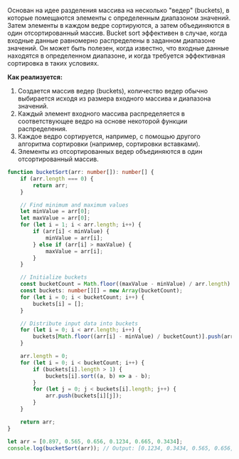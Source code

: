 Основан на идее разделения массива на несколько "ведер" (buckets), в которые помещаются элементы с определенным диапазоном значений. Затем элементы в каждом ведре сортируются, а затем объединяются в один отсортированный массив. Bucket sort эффективен в случае, когда входные данные равномерно распределены в заданном диапазоне значений. Он может быть полезен, когда известно, что входные данные находятся в определенном диапазоне, и когда требуется эффективная сортировка в таких условиях.

**Как реализуется:**

1. Создается массив ведер (buckets), количество ведер обычно выбирается исходя из размера входного массива и диапазона значений.
2. Каждый элемент входного массива распределяется в соответствующее ведро на основе некоторой функции распределения.
3. Каждое ведро сортируется, например, с помощью другого алгоритма сортировки (например, сортировки вставками).
4. Элементы из отсортированных ведер объединяются в один отсортированный массив.

```ts
function bucketSort(arr: number[]): number[] {
    if (arr.length === 0) {
        return arr;
    }

    // Find minimum and maximum values
    let minValue = arr[0];
    let maxValue = arr[0];
    for (let i = 1; i < arr.length; i++) {
        if (arr[i] < minValue) {
            minValue = arr[i];
        } else if (arr[i] > maxValue) {
            maxValue = arr[i];
        }
    }

    // Initialize buckets
    const bucketCount = Math.floor((maxValue - minValue) / arr.length) + 1;
    const buckets: number[][] = new Array(bucketCount);
    for (let i = 0; i < bucketCount; i++) {
        buckets[i] = [];
    }

    // Distribute input data into buckets
    for (let i = 0; i < arr.length; i++) {
        buckets[Math.floor((arr[i] - minValue) / bucketCount)].push(arr[i]);
    }

    arr.length = 0;
    for (let i = 0; i < bucketCount; i++) {
        if (buckets[i].length > 1) {
            buckets[i].sort((a, b) => a - b);
        }
        for (let j = 0; j < buckets[i].length; j++) {
            arr.push(buckets[i][j]);
        }
    }

    return arr;
}

let arr = [0.897, 0.565, 0.656, 0.1234, 0.665, 0.3434];
console.log(bucketSort(arr)); // Output: [0.1234, 0.3434, 0.565, 0.656, 0.665, 0.897]
```